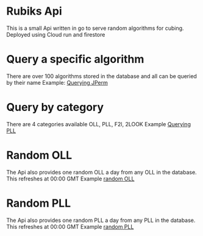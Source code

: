 
# Rubiks Api
This is a small Api written in go to serve random algorithms for cubing.
Deployed using Cloud run and firestore

# Query a specific algorithm
There are over 100 algorithms stored in the database and all can be queried by their name
Example: [Querying JPerm](https://rest-api-z7cayewqka-uc.a.run.app/v1/algorithm/JPerm)

# Query by category
There are 4 categories available OLL, PLL, F2l, 2LOOK
Example [Querying PLL](https://rest-api-z7cayewqka-uc.a.run.app/v1/algorithmCategory/PLL)

# Random OLL
The Api also provides one random OLL a day from any OLL in the database. 
This refreshes at 00:00 GMT
Example [random OLL](https://rest-api-z7cayewqka-uc.a.run.app/v1/randomOLL/)

# Random PLL
The Api also provides one random PLL a day from any PLL in the database. 
This refreshes at 00:00 GMT
Example [random PLL](https://rest-api-z7cayewqka-uc.a.run.app/v1/randomOLL/)
